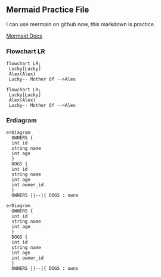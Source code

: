 ## Mermaid Practice File

I can use mermain on github now, this markdown is practice.

[Mermaid Docs](https://mermaid-js.github.io/mermaid/#/)

### Flowchart LR

```mermaid
flowchart LR;
 Lucky[Lucky]
 Alex(Alex)
 Lucky-- Mother Of -->Alex
```

```
flowchart LR;
 Lucky[Lucky]
 Alex(Alex)
 Lucky-- Mother Of -->Alex
```

### Erdiagram

```mermaid
erDiagram
  OWNERS {
  int id
  string name
  int age
  }
  DOGS {
  int id
  string name
  int age
  int owner_id
  }
  OWNERS ||--|{ DOGS : owns
```

```
erDiagram
  OWNERS {
  int id
  string name
  int age
  }
  DOGS {
  int id
  string name
  int age
  int owner_id
  }
  OWNERS ||--|{ DOGS : owns
```
